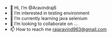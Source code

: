 - 👋 Hi, I’m @Aravindraj6
- 👀 I’m interested in testing environment
- 🌱 I’m currently learning java selenium
- 💞️ I’m looking to collaborate on ...
- 📫 How to reach me rajaravind963@gmail.com

<!---
Aravindraj6/Aravindraj6 is a ✨ special ✨ repository because its `README.md` (this file) appears on your GitHub profile.
You can click the Preview link to take a look at your changes.
--->
